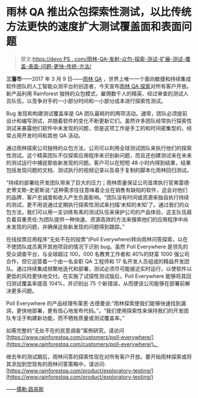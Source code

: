 # 雨林 QA 推出众包探索性测试，以比传统方法更快的速度扩大测试覆盖面和表面问题

> 原文:[https://devo PS . com/雨林-QA-发射-众包-探索-测试-扩展-测试-覆盖-表面-问题-更快-传统-方法/](https://devops.com/rainforest-qa-launches-crowdsourced-exploratory-testing-expand-test-coverage-surface-issues-faster-traditional-methods/)

**三藩市**——2017 年 3 月 9 日——[雨林 QA](https://www.rainforestqa.com/) ，世界上唯一一个面向敏捷和持续集成软件团队的人工智能众测平台的创造者，今天宣布[雨林 QA 探索](https://www.rainforestqa.com/product/exploratory-testing/)对所有客户开放。新产品利用 Rainforest 独特的众包模式，雇佣数千人的精英、经过审查的测试人员队伍，以竞争对手的一小部分时间和一小部分成本进行探索性测试。

Bug 发现和构建测试覆盖率是 QA 团队最耗时的两项活动。通常，团队必须提前设计和编写测试，并随着软件的变化不断更新它们。虽然许多团队经常执行探索性测试来暴露他们软件中未发现的问题，但是这项工作是手工的和时间密集型的，经常占用开发时间和其他 QA 活动。

通过雨林探索公司独特的众包方法，公司可以利用全球测试团队来执行他们的探索性测试。这个精英团队不仅探索应用程序来识别新问题，而且还创建测试来在未来的测试运行中捕捉那些新发现的问题。客户可以在短短 48 小时内得到结果，结果包括发现问题的文档、测试执行的视频记录以及易于复制的脚本化雨林回归测试。

“持续的部署给开发团队带来了巨大的压力；雨林质量保证公司首席执行官弗雷德·史蒂文斯-史密斯说:“这种需求往往意味着企业在销售有缺陷的软件，这会对他们的品牌、客户忠诚度和收入产生负面影响。“团队没有时间或资源来独自执行持续的测试，更不用说通过定期执行探索性测试来扫描‘未知的未知’了。通过我们的众包方法，我们可以用一支训练有素的测试队伍来保护公司的产品体验，这支队伍肩负着双重责任:为团队提供一种快速、资源高效的方法来搜索他们的应用程序中尚未发现的问题，并确保这些新发现的问题得到跟踪。”

在线投票应用程序“无处不在的投票”(Poll Everywhere)转向雨林问答探索，以在不使团队成员离开其他项目的情况下识别 bug。虽然 Poll Everywhere 是领先的受众调查平台，与全球超过 100，000 名教育工作者和 40%的财富 1000 强公司合作，但它运营着一个由一名全职 QA 工程师和 17 名开发人员组成的精益开发团队。通过持续集成频繁地迭代和部署，测试必须尽可能接近实时运行，以使软件以更低的风险更快地交付。在实施了试探性测试版后，Poll Everywhere 能够将其回归测试覆盖率提高 104%，并识别出 75 个新错误，从而使该公司能够在部署前解决更多问题。

Poll Everywhere 的产品经理布莱恩·古德曼说:“雨林探索使我们能够快速找到漏洞，更快地部署，更有信心地发布代码。”。“我们使用探索性来保持我们的开发团队专注于构建新功能，而不牺牲质量或测试覆盖率。”

如需完整的“无处不在的民意调查”案例研究，请访问[https://www.rainforestqa.com/customers/poll-everywhere/](https://www.rainforestqa.com/customers/poll-everywhere/)。

继去年的测试期后，雨林问答的探索性现在对所有客户开放。要开始雨林探索或将其添加到您现有的雨林问答策略中，请访问:[https://www.rainforestqa.com/product/exploratory-testing/](https://www.rainforestqa.com/product/exploratory-testing/)

——[儒勒·路易斯](https://devops.com/author/jules/)